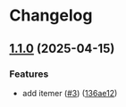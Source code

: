 # Changelog

## [1.1.0](https://github.com/revision-3/randomness/compare/v1.0.5...v1.1.0) (2025-04-15)


### Features

* add itemer ([#3](https://github.com/revision-3/randomness/issues/3)) ([136ae12](https://github.com/revision-3/randomness/commit/136ae121ef1625d6eabc4fa7e5be77e9aeefb3dd))
